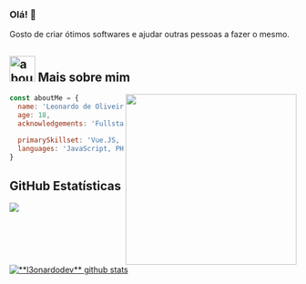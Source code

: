 ### Olá! 👋

Gosto de criar ótimos softwares e ajudar outras pessoas a fazer o mesmo.

## <img width="45" alt="about" src="https://raw.github.com/elizarov/elizarov/master/about.png"> Mais sobre mim

<img align="right" width="300" src="https://c.tenor.com/rA6ler4OflUAAAAC/zankyou-no.gif" />

```javascript
const aboutMe = {
  name: 'Leonardo de Oliveira',
  age: 18,
  acknowledgements: 'Fullstack Developer',
  
  primarySkillset: 'Vue.JS, React.JS, HTML, CSS/SAAS, Node.JS, MongoDB',
  languages: 'JavaScript, PHP, MySQL'
}
```

## **GitHub Estatísticas**

<a href="https://github.com/Gurupreet">
  <img align="center" src="https://github-readme-stats.vercel.app/api/top-langs/?username=l3onardodev&theme=dracula&hide_langs_below=1" />
</a>

<a href="https://github.com/Gurupreet">
 <img align="center" src="https://github-readme-stats.vercel.app/api?username=l3onardodev&show_icons=true&theme=dracula&line_height=27" alt="**l3onardodev** github stats"/>
</a>
